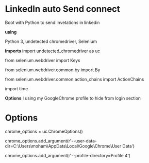 # LinkedIn auto Send connect
Boot with Python to send invetations  in linkedin

**using**

Python 3, undetected chromedriver, Selenium

**imports**
import undetected_chromedriver as uc

from selenium.webdriver import Keys

from selenium.webdriver.common.by import By

from selenium.webdriver.common.action_chains import ActionChains

import time

**Options**
I using my GoogleChrome profile to hide  from login section
# Options

chrome_options = uc.ChromeOptions()

chrome_options.add_argument(r'--user-data-dir=C:\Users\moham\AppData\Local\Google\Chrome\User Data')

chrome_options.add_argument(r'--profile-directory=Profile 4')

